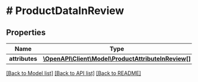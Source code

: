 # # ProductDataInReview


## Properties 


Name | Type | Description | Notes
------------ | ------------- | ------------- | -------------
**attributes**| [**\OpenAPI\Client\Model\ProductAttributeInReview[]**](ProductAttributeInReview.md) |   | [optional]


[[Back to Model list]](../../README.md#models) [[Back to API list]](../../README.md#endpoints) [[Back to README]](../../README.md)


